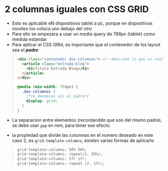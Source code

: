# 2 columnas iguales con CSS GRID

- Esto es aplicable eN dispositivos tablet a pc, porque en dispositivos moviles los coloca uno debajo del otro
- Para ello se empezara a usar un media query de 768px (tablet) como medida estandar
- Para aplicar el CSS GRId, es importante que el contenedor de los layout sea el **_padre_**

> ```html
> <div class="contenedor dos-columnas"> <!--describe lo que se realizara-->
>   <article class="entrada-blog">
>     <h1>Titulo Entrada Blog</h1>
>   </article>
> </div>
> ```

> ```css
> @media (min-width: 768px) {
>   .dos-columnas {
>     /*se denomino asi al padre*/
>     display: grid;
>   }
> }
> ```

- La separacion entre elementos (recordanddo que son del mismo padre), se debe usar _`gap`_ en rem, para tener ese efecto.

- la propiedad que divide las columnas en el numero deseado en este caso 2, es `grid-template-columns`, existen varias formas de aplicarlo

> ```css
> grid-template-columns: 50% 50%;
> grid-template-columns: repeat(2, 50%);
> grid-template-columns: 1fr 1fr;
> grid-template-columns: repeat (2, 1fr);
> ```
